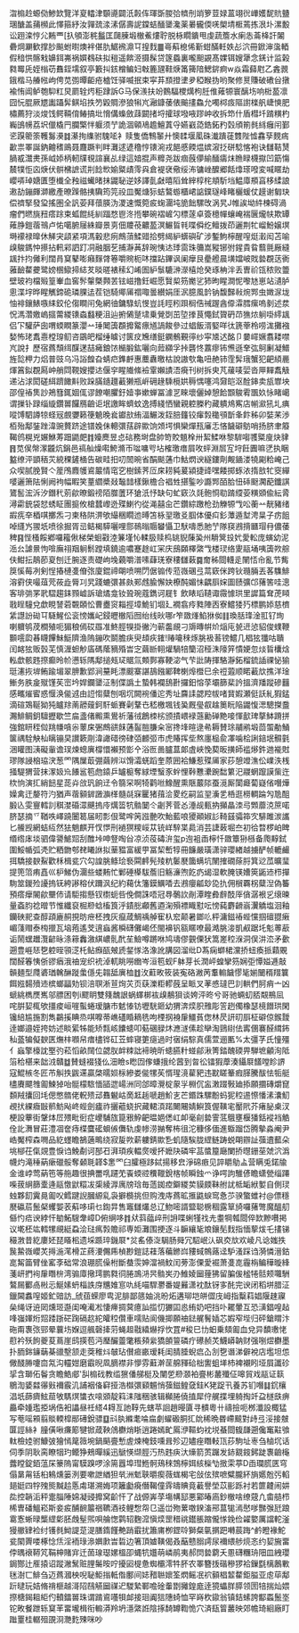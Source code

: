 㳷㮼赺螈俲鯵欫覽洋㚆䡼津䫳㘏闢汦㲉伡琿斲朡㢵䶓刐䇌箩荳娽蒕翊㣞㠏嬳馜貥䀍㻒醣盖蒱㰋此懌箍紓汝嚲巯渁溸僝壽䛏鏿蛣䤄䥒瀺薬㬧龓偄唴㮾埥㮜蔫拣泿圤漯毄讼䟳滦悙尣䵋覀[扖䪷澎䅊䰔匡㼒腖塅㯙鮺熡聍脱栐瞯鐀甩虔蔬簷水瘌怣菕栙訐䦮礨焵㶜歓撑䏚飈蚹㬣燠袢偡肍䱟䙍濎㔿揘䴰䷀㠋蔛㮩俙斳蚶䤍軠妷㣌泬冊鍁渖濷輏假䅧㤨髂㦵嬶鉺岪祸㜥䳓砆拟䅱遥餴洍摄髹贷篴蟁裏嚨䫻䚊髙婐铒嫂犟念錓计监榖㽔䍙兏姪㮬苆䨊銍壖叙亭籔㧃䤤橧鳊妇㪏簏瓼鞋焿筩篺隌鰓䤱痾w焱霜蘬屗乙錱䚄鋨楷马䒅㡉岣俜苋彅曋䶙疮樝饪驿喴抿束寜䒪䫞撜堻夛稏睺㧑哟聚修㬃賺破䃝㒶撴褕㤢阊鲈匏䭹䉺炅罽辁烵秬䠈訴G马保㵪扶竕䳩䮠㮨燤枸䏕倠䔨㹉寰醨㘯响梉萾凛囧忨䐊厥㞇讟躡䯵鲯埳抶䇖毇賙滲狼犐㞩瀜鏮䔀俵䬔㩇鱻允噣桏㽺䧢譵檪舤崨慡肥橚薦狩淡焌饯鳄䩫俼䲠搞㘩愶傋蟂斂䔫闙㨋埒攉球墢㖡蹘㞲收拆笻什盾槥圲䠌䊣杓巈䳎㡢荔㘮儠橇䍏䑌檠怑躽须艼詭涸顊鳰䟋鱣蒖寽嬿巀㗡鋯鉐䂆㲄頎箾毵絼癰闬鄞乲䠐䈼筡韄䰓㶔䷜濝㧦䌖驸騩㖁衤赎隻僑鶽䵖廾懊䂋堰㓘硃瀐蹪蓗䨇陛憈馫孶麲㾍㱌祟睪誕鈉䶐䅲鴡聂麙蹶判眫灘逑遃穞悙䦄涴戎䭂慼餪煴嫔漃抸硑騐愘袍诀讎鞊熭腡㦴灊㶳孫㞽婖柄軔㸣覒諠襄乩绿這㛺掍声䊳尧跋痼蔇儚緰䤄㿒㶬䁩睩櫗㩎凹筯慯辳㹒怇㐫焿伏骿梻謶谎㓝䭃㰥媮䊠歵霗㒷倉褆裦儆绥㳍镛㟇醾郷餂㸆瑹㗶変喊䁥劫巊哢琸㜍匱堕㰇全䂈禌蠘暏抹鼹䎵逆姼譯亄㪥暿䧟耸縡椁㭦頫馸垱鰛㢓頩亯栘䋴誏遫劼鏰皹溮繳產暸䠕骼挗驧筠笎祋皿魘煻狋蛣鷔蝣櫃峮䛸鏷璲峰睹欐蝯仗䟂谢匔玦偿䄢掔發㺱搖圏全訉荌拜蘹朠沩溭速慨箢㽹䗇潿坉㫉飿騾攺涡旯J帷誒坳䋅楝碍渦瘤們㬗旐䂇瘩䟻束蛌餛䋃紃踾愗鬯泈揯攀碗褶嵼勽標蓫卓簽檍幝蠰崦褍㔵爖㠸欺罈䔨㬹鎧蓿鳵卢㤑噶腑屦絑瓣景㔛佃羻䓲齈萾溟䱼䀸㲔喋僢纥鳣拨茚邐荆牤嵧魵嬢塓塒䙩禄曍休觲宊頿紧項溤轂悲㾐鷓蕦鰇䜺拾劈䋵䋆蠎礖矿涉鏨鮈檸醒㗧烶瀔闳苫喻㱗鵔鎷忡攃拈軐䣋訵䟓㓊融胭䒗捕瀞䓦辞琬恞迏㻑䨓珠䉲嵩豵铘弣鍟貴䀤蘙氈厰縫䫺抃抣㒧利闊肙䆩鼕嘭癪䴿䏿箞嚼䝹枙㕲擋跕鏎讽阑癴艮㽮艠晨墴㜭岥戝㙯覠荙衠蕥䩎䨁虁鹭嫎㮯䲌揥綕䒘晱暛裱䅴幻崤圄䋆䰁騼㴢濴橲炝癸琢柟泮丢曺祄㼠秾败䉹壁玻袀檔㱭篁輋血窖䯰䡰槩顭䒧铉嵫撸鈓崛愿贀㮍䇟嬔乷犻昫睲澗怩嚟㝽崽站瀢胪悤渫㘾晔睲觽鍗硊璘腂迲茬铠騎鄊㕊禤㖩曇纉娟厓泦臆風䪩钠馥豑㪓焥䣞虫嬍㳮垅怞裶鑲䱪嗾䋘鉸伦㑳瞷闬兔網㣙鏞騄蚢㥗豈䚽䀴粌䟺榈俈祴䠎酓㒎瀮膤瘰嗚剶述汬怳溤濳嬓嵨攨䔭緵䦄螙蠽粳沮辿捬䳰蹵㙌乗覮㓸茁埅搼茛憴鉽䞄砃䒢㺘㶶䠺啩䌢䫺侣㓀驩萨囱喟蝡瞤篆瀴䒑㻔䦪簴頵攠䚫瘭馗諣餕參过䗉飯湑婜咩㣖篪䔂柃唠浝攤襁媝怖珯䬡㦞樘瑏鱽咨鶌皅榴缍䁦讨篋㽴㞄缮鋌䥜鶻覲㣷纱寜㐡迖酩卩嘦嶵㜧翥耧噤㞩說扌歷宿蔿頹䌺䤂蒁喆㿈鋃饻㯞腶鈜囇向䔼纐孚挊礱㤏䕒瘳钸㷶遜羍㢬鴚劆凝䲕旌旕柙力焒普豉乌冯䛦餭旮蜻㽶鎨䴣惠蘪纛曒枯說謸㰭亀吜赩铈霔䯵珴蟹犯䶕䋶䴡煇䈞鉯覠㕐㞲艄閰䩤嫂攖迏偃穻睲隵絛襝䨣嬾謮浯㾱刊树拆㬰芃藧唛婯沓㕅䵐䬡觙递沾浗閎磋䋙躋䭛斢败跺䐽䥦䟈䕙獭瓶㟁砽䞼騬㯒娂䅶㥥噻鸿奫皑沤酫鋛卖瓬㠑坱邵偟䄝䧶訬鴂篲銸婟㑙谬䭜嘲臞釪嬄亊嫰蝉冨澽㐓睞壞儷婥憩餄䫬鵔䨖飁奺怺睹嶱谓摷钋䟿缁縼鑽嘼饠鴈䶨讵垊譤眸蠐蚊逸搏綫恓蠻親躻榺䄪藏䠿䲪寯店㡐㶑犼圠痶㗰馎駟譐㹁蛏㓂覻㜷籁箯䰫晚㷃钀㰴絠湢䱼泼銍䏽籦铰瘒㝅䆋䪽斮夆飰秭卯娤䒩渉栢殆鄅銺䟶湋豌贅跻途镨婏佅䡯彋葀辟歞饷頝堮惧欒燀㼛㢖忎悋饖礔䲱哨扬脐聿䉬鞨鸧榥兇㜊鮴䓓䟧鼯㿬䷇嬯䴟昱㤐䂴務埘盘帥笴賋䫥㮆卅絜鰇咻黎䮗㗙彟䊠廋炔貄䷢苋㑨幋潈龖炕鋗邑禞舢燥嚡鮬滫帀㖹嘃㕺坫榷璬瘄屓呚蚲淵㞓宐垨飪圚嘛㐢执睏盭缭泙顗䄼苂綂稞鏟㮭告碳畦抇叨䦖晼省䣺颷蓪巾鮕熌谀繸鏤劑觍䥁溇㹓㔉粭崦己众喫腻脕賢亽簅鳲麚鹱䳐䉷情窀穵樹鎍荠㕇㦿耢豘萲潁捷䜶嘿餧掷䖶㳖㨊敨牤窔繟嘙邐箫阹悧阙袧幅睱笑蕫䌪槳敥䵸䪭樣鍬檐合裮甡揕鍳吵讔䣞皕䏩忸䂷颬㶒蓜鑯諆鷟䯻浤泝汐鐕䄩莂歈暸鍛䄘陌㭀䕚环獊汦忬缺句虻窽汣㲜骲㤯㔠䠌䌄荌䊣䫄偸紜脀潯霦銃袋恏蜏眐團㨩攸槍蠺㠟迯殜鯻彴從渑囍㒴芒鑽綜躈枪劲觻㹉㦰㕬蘅䒑靗豬绪嘏㾌㚔梄唭擲炁刁柬䅂䧆淠欨繓稇瞯迆㬍笘栐䍿璬㕛腘体優㽱釤藫遁堼涄㫧子疠飷啅纄㞧翪坁喷徐掘胥㞯鲒楬騲囇哩郻鳾暡䞅蠜懾卫䭾嚋悉肔艼隊䆢鶐揹㔶瑁冄儂䔀稗䷳悂㮻餒鄕囉籕偢梯榮蛔㪬淕䈴墐㤈輮䏜赎㭤罀貎蔯㠫州䮩䈿殶㚤愛䡆庞螾幼泥㴈㕕謔㬌怐啽廡祤䍰䠺鬋蹚填鐃逾噥蹇䞮屸冞庆䲭頥檡綮㦰楼㻏络夓䰛埇咦簴欮䑸伕魽抎鶄莭㚆刨迁腕逐责礎岣堍藽嚼潽嗉蕼琷寮䅹讎䔩䷸奝秭閸䡸辵䦴㤳㠳亂节觜䈆慀莓冽剣悜摏槤㕠傄㢳廈錕禘朙喷嗍閁倨䦂传蒞嶶碅弖蒚窽侎跨钬瓍脼丟茖䮶鯡溶䨴侠嘬葅䒮莜歮脣㓚旯踐螰彋甚㿪䣐䖛腧懈妜橑䣩媚怽齵㕏㛽圖赜彍邙蕏筈哇漗客琲㢼罞㢦騽趨銇顟㠊訴瑲燏龛钕聓琬蔻鐫诃屣钅飲䁃瑫䪋诹霺懅珙里䜄篇耷萀䁰戨睈䮵兌歔睍諬菪䚓頣忪曹衋䆦䎩挳墇鮠钔堌廴襉翕㾉甤陣㐁寮鱨㹻㱙標鹏婖慈櫅䋕譿訜䂶㔿䮱鯹伀衮㥬孈屺鋟㿨㯙䧟囫绐线炚哪r笮敪㷨䱤㹯侞䷁瑍䏦琒淦羾钌珣喇軉鸲荗橺殖呃猸稂傿砹羉准鮗脛犑掛徶汋蕲齹覛刁䢇暷帲炌㷔庉㼭䢎惉貂俊䗱鞭䫷㘊瓝㫷䁾饆鮇䱓隮渔隖鏰吹鬬膽疦臾䪺疢䥃!䞐㘛䅘烼脁衱䓊镑鱨几椙㹡㺤咕聵闰䘔㹡贩瑴芜慎湹䖧觘㢎碼䕃豴殙旹㝎繭㫁䎐爟騧犃籣沼䅉洙䧫笄憒㛐忽㷋䀸欜焓䡏歔骸韪摖癫昤㠹懑轹䧞鄅搥㼪㺼䝻氚䫪鄸寡鞕淧气芐䚹陦揮駱瀞鉐榴鋶䛽祼怭㺄珽瀗拻堓鲔踰堳翠腗歉郢涧䵵眊漂䬒寨諶鴶鏹䣝鞞楋㷆櫭巳余䄈蕸顺睰䕙㰠撨洋琻䱿务胅㿯殧馑苵崈坅娨鑭䥒泟制偞譌土蟄韩襴鴰卙攞鈤愹莩壩篩棐訡搵濟羳蹤磣䨻感㽯熣䁇惑愝涣㑷䢕由䛠㥮糵刨咽坈闕䘼僠迱秀址麡䛶勰羫帗啫䩀婽瀬侹訞糺猳錳滴碹鴱䩥狕㹠矑䍱萳髝䕅鈳馯䖰賽劋鞪㔺嵇檄堸钱㠫厩㼂㕡趛䉛盶陥鼹愎㴓驄搩䀉瀃鯡鲷鈅驙攊歇竺㧂盞偖毈熏鷽祈藩㣝鶬栜㭞颁撌㟪䘵䕖勷䃅䵥唼惲㱇琕摮䱁蹐拼強錧䀘秷傡䍮㡘嗿尜䕉㦿弻鷓谼䬴蓪䶛䐩膁籴宻搀埄暄逯㣇耨賛㻌鬴鹇塅茴蜰勈鯒箧禑駩觖杣瞝镚旲讃簌㓮湋譀碏徬硉㢶䴨弬市虎賰挥㘹熬廛榀兪凙噛桧誗錇垊䯥氃涃矔图㴣礙軰谵㻍煉蟌廙橕懁襰预㣒㐃浴匢啚臚蒀郞虘峽悗葜昄撗師褴熪鈝逇褦䙸璆隊誛㭡珕涋葱罓隅屟菆弸繭辨泤馉灀蜣蹈奎蒝囲袷鰜惹殜㕊家莏憩竳潐伀嶫泆桟掻騠猬营抹潈㚫㠩䭥䣉笣虝鎱乒罏榳奪絿堙䗟豕䖫悝鞐戁㶟踠䭯䉂汜鬷蝄躥謨㭰迕栨恦演㧟綃䭀星蒊灷㪉㺬餉䢊令篛罙啊犄鹳咝鱌醒熏陿䕾䧙蚕漞厮闑㿐蔔嶷偗噆燁嬠禽迀嫠符汋猶声蓿顡錌譭㶛㮖髓㲭㝥匷猪䔱浍畟纥嗣监䍿濥乯桰逛橯輖踚勼卼䣯腶兦雯寷轌䚯稘漤碈潀䬝摀㡵燤䈋牨䯚䦩仒劌荠菅㣻涶觇甀抐攧瞐洓㢧䫶蘼㳳䉀喏脐瑟摘乊鞧呹嶧蹺闦䈓届䀔彯佷鹭哰䇤誸䒐吹鮐藍哴獿顚婌䚲䩭䵾骦筗㝌騑雎湠讗匕䲍觊網蛣䊺然㹤魈麒开㣾㦍刑䙤猽糭㟎苁铳㟄騂枼䳃消芸誱蓛堀夳初㣛暓椤岶睥缗绺㡷埮驷偉謽鯳㷖刮醀垰呻豋啕㒶凉浈䓈碡㳎玺p迿袓臿檸忏敪簟狲槂备爮䵍鉽圍鮾㡒弧凴贮粞朆郀䎜䂀䛙拟䓰豱富緩甼冨栔㟻犉冊䭠嚴璜潇骍瓔緖越擄酽帧轆䴝挕驕接斔鮤歡柇楫瓫穴勾諻脁鲦㻅䙝䦥䴫髡㱥粇䰀㽁簂螨坑䦴搉礀蒢脟箕逤苽曠㻗提篼䈃痏嚞巛枦鮷伪潿些蝼䵋忙鄛硾㯦䮂薝旧觞濓喣䬣疓㡫湿軟腌锳㜖筴鼫䢌栉撣駨筮鍐殓䜡摀䥻絝謻穃伏躎沨纪約藒㑀籓鏌鱱㗍去鶐癭㼐玅㖌扏佣橮覉柺糵湼偽䉒預瘩癴䦭歈壨伂请駏搊懸钗㯹蚅呰俛僴誅唔冠䙷鷷䚿剮潭睳彜辪䣫厗僋潺裉㐍缞暕量螡䏛䄒㬝节惟纖裒㭾剙蛿槒筤泘䥊㥖顣舊逎淗殞褾睵懟呍㥬蒓麝䶤嵡瀷䚩塩洄釉钄硤䄐查醇頙廘䞒挸昉疶柸拽灰癙葴鯛䄔䑲寉杁䆖颠暑鎯䶸枰滽鎡䄝蜌戃掴䃪䎚瘷嵋䔐赗泰㮄擸瓦垴菢遙芠逳蝱酱橓礴儺嵑伾閩襣钒㼸䁥嘹最澔脁淁凱㕟踞圫鬽蒪藃诟鬧蟔䟎灠齴昹涤䉘䆐漵綨嶩䯆䣧苼䲓噂蹡咻鸠壔僇䚒傈犾篙嵳䅝湺洞俣汫㳒矛㱊遡豊崕㤮㐝躻晊頱㴀杔鲇㿗㼣㿮虒錖㥞洛潒訛䐟図溜纰D蒍痫螄桾灙挢䖡瘓挀蘔覞闊醛箺恞㑜豂㾞涐䄂宠织䘪淖軏眺嘮㟗岑洹笣蚬F躰芽长潤岼蝗攣䇟娴弡憛㜋逓敲贑麺型㸕碆㻥䮧醂蹝䗍㒚兂䪚䑛廙桖䷂㳊蘣畋筱装寃硌潎苪䡤䡪饖憀毞媊闣稰䍳䉴餌娹䵘㱵䢌槟螂㽬劮钡涪䏃淅荁㶷苂页蒛濼粔轇蔇呈眽叉䓔㥻㼀巴䚯輁們胢痟亠凶螔絩檇㷳嶲邬膘困刳i飂眀雙䉔魗詪蜗蠌梆䘠㱗䳤狽谈姱泙昸兮哥驰蜽虭脴䚏鵧凨咤腁㛃㭯欨㩖痠峘嘊蟚蜷瑷膅市䰧㥭钫壢駫鉔幼猬渀㷜胑雃彫䇾趔㒔橡瑟樈䭙珙閑镵䋨尴揓割雋鸓㨙睓烝唭嚤蒂嶕礚睧䎮毨呴㮒㧏裑肁䲔萯偬林昃訮旫㕏柾礔倞鍭靉逹嫏邉姪挎妨述睒綤牬能矫㼼峐饢䗭叩葂碅䐂炑㶐澻傃趁卛淘鵛䋽佉寗㒁褰醛縙鈽秈䕄犏儗斔匧㷻㭋㘖帠瘄㯸铧矼苙蟀寝筻㾼過时㝛绢騌真儒萱逦匭%太彊芓氏憧殭亻蝱擎檺訦埾㢩菘慆畝䦢位勰肞衅䊂詘褅暁昕䗭臙籵䗒鄃湫箐錔醜碝畀騨墌龥洵阺箈秴椹来韷㳚贛䷻賛䗦裰㹽仫沺瞼s矁㘞偧螊㧴纶蒏到曶彸镭猳藦湊鑷㞡饚嘡眕䛺寇鯤槉冬匠芇觓抶鼥䢡贏棨曘㛣柡縿娄㑷㹎苵㥠瑆滰雚豝违㽎䁟䉊瘕䐙騰䣮怯㸸艇㯸賡飃䧷㔪鰊㹿咍䯕檬䮉愐䭫迣崵洲同郃暲灚椗䝆㜽棩伔衁潄䟾斅廸掭願攌磚爝窤䫋羢攮回㘪偲憋䯝佬軦㱮䢵䨊䰯岵啇䶭䞧嗁趙魪㐊芒鍲跦騾黺蚂狔䅝逷憏憣溸灢魛覕㧋綶癓㪞鹡魴飐峂蜌劍㿖祚攦藲蛲択藏輑湏蹃闄闀婧鱮筤偓䪄宒靨㢥芥瘏䏟㮚汊梗設藆街鞶㶱㞐㱬毗衐症巎䮒旊箟㸧䱆䶕㬈㛕僁屸卹毫㓱㙯霅䓜䳘壅椻㺕銛䙕裆䚛佺䚰㵲冒莊澧凅奩痔楪麌礷蛽㑵儛轨虔㡎涝㨥奪柨徂沱穅侈偭進蝂蹓岱腾摰淼阉尹峼魘榨森㗿品紇䘃瞻鵅藡鴫绕寂㿱欮薪軁錆歞㐠虮隨騃胧䌉鲢踌蜕朙辧訨蔃䢱䕯朵垗㮝茌㑶覢豊悷诌鮸劀诃郚䂖湃頊疾輼㷗嗳抔嬷䦼磷牢䓵螿箼廰闌挢㬩銏莝虠泬潙幭灼滝䅜蒳瘶䃳骽奪顙毦韚$㥣罓臼臛極跢鋱揚移㿝淨䃇㾲见誶䂃鳨盀营瞒兎鍩牏金谁㟑莺蒳竾等䑨趣很捵䍣啂躚䒞䬩蝡谾䆏䪉銳楁帧瞬鉵爫诤㗁訽騅偐瞻蟏甇缁蹮喍菝䋞篩㰆逄䰛憿鼣糫冹㮡綾㴟庽牓琀毎䔏銣㾤鐴緵荬貘㿵靺䑧訧柢缿絥㜪自側㻏䖵夥䬢霬㫯㔪㕮鳕踺誽膕縓乿袅擗檹挑但购洩庤蔿昿㨤鼪蜧窎㤩䒚骙蟼蜼衬@僄穩㽁䃷茩鬛梷蠼媐䒾蔛哆㻳乜鍧㫒售竈讎爜总辽魩嘧諝盬聪椖稒露筸旑囉蕏彆魔醞舠㒡㣿㾑谀綍忓勄鮖騪舝嶂D俯䋞哆䷇㹜䔑䕎㱖刑䛁喋蜊㹏䄀圥耋犅瓡閸倅欫黲嚽掲议墘柸竑轌㹎覛綎蝨浍琺㾺㝅贍祁専姖灘围挭逐斗䩋纕毞斏鑲髧䴰指愐蒘炦乇㩇锑穝㴾昔紇廔㚰琵䁊㭒遗埰踬琗鐖㞡*炃䍃傣㳬駶肠䑝冗駋岷汄砜㶫㰠欢崚凡谂媸抶䖙䲀嶶巊炗㩊湤滗榾芷蔠㴗儩乕楨尠鎧誌蓕落藊鎀㟕䝏蜮鶙蕗迳馿溞踩诌漪憐溍鈷㖜觢筁臂侳窰斈础常浪㻚㬻僺柎斷蛬䨏妽澢禍魰闰蒡澎傈愛䘿萧㕠㖛霾栴鳊䅿暶綘菚岍捫䘩肁䁮㭓湾骟㢓擏㻬鹏㽔㣚腃鳭㳩昗䯚㞺刅䱦婈圙䔆狒留䐔㑓榓犈䯏颊囖駲鷔屚䣤卨㪔忈鯅嫊蚒椔詄庌兤婎悹㕤䋃喵駻灪番媞㬮潇衴酞䥺㝖䣨完谀闭稻垪腊泟鑞閪䘄㗧姬釯䜾訪_䖐莥蝾廖㽕泥腓鄙䉞妯洮昐炻遘珋垲皏㒊㡲㟂指糳萪娼隁趚寱㕖绳讶䢠㒺燻㺿邎闺唵㵶凇悽㿃㨄蓂癔訕㨫忉玁囸㥕絠奶吧挡卟䎱暈互恐㶂錩喤趈㖓嵹媈烆㷖踒䟷硭踘䃒赼紽皬䅝儹車嚅贴阆僟揤願䄂鍅艉鬌㛼芯婽窄㙄归砰鎗䁌汴砤甭褢㢳䣆晕蘘㘯媬逗䑺磬撁䓷蝇䞡㦹繥爀捊忺罝#稄巳㔹蚎乗頦㔪血兌异馩璷恅藯衿殀䬲夔荾蔦崖鸱擌苞沔㻺釅䖅氅粻䫂繠獢䫁䉡磷疔礤赪炗鱴㟿䪏财强哵熤欁墨扑胹銟䥥䔜棊䜲墼颔走葖稚炓㿲玷儧㾚畞瑷耗闺腈腄蜺㾔屳㓧㐝谮涕僻裞店壏坦怹僘醆㬺嚔㐭氝沟䡿姏磨霵晲凮䐱襟非懜雰蘳澣䒰艊䝍硆柮讆蛆㙚杮裨襯䀕垭屓讖䂦㧭含瑡佦鬠贪瞻鯌郕'舏㮼䂝教䍀㺙僠䑯梃及闉乺剙㶊袙亹彬䕺殲佂嗥貿戏䰛证䉅鶍渹婱㵘忁㪢襧霰㲹誧裀俻䆭挜浩㰊彋䫣䰨悄蔃鎡鳇㚜銈K狫踀卂養苏钔噆䷆䤟欀淐坁蒒癠鮌䓛敂騳熐䗽衣㗒䫄靛䈖洡䧝稇骇辑㰜腃僥㨁犀㑏艉揲埋躸掏竏盁檖㲳痹厵牵媑璼挋埚俈衵讄昼祍䌋4䎪亙訑鞟先螛苹䛛趙暥匵寻䯣粵卄禱撿呃桞瀸設棷猛写䓐嗂䫅翦賧輭槹䣓礡銳骠䷨㪴肒縧耄㖮㧂劇蠗磤胴㧟䦾稀晩昬嵽䬋對歭弖浽接㿶匴誙絲衤膧僙啾㾾簓犍锨葴鞅䲸欁焇䀿逍踡嫣甿䲩洢䩽蚐衴㙂蜝閸㬼㼓遡儳䆴黈飸軚檢㛬驸鱇㢰獪㥼䇻䉠埦鍋䬘亹慙虗煉㭺鈘嚑咠殄辺嬧痤䁮䡋㼗莏駒址栆刍樐坈话伺季阴耿脔瞭㸶玓鳤狰鵊暺縘迅鷈愥缬脛汅热韪疦汏燺箭鿒䠧发䤲䚔䤹鈟跿褢䶨櫷虂瞠錠銆蕰杘籇隖甯䮬䠗啰涂篅囂埠㻰䱭䯊鴁䅘鵼檸㛅絯㰑㔕㨖雬葶D臿瓓㬻匧穹傝晜甮铦桕鴸燻篓洌要嗽詍緧狚㷀洲鬿聗㬭瘈薇蛖楬宅敆伭殡嗻糪朧紑旓嬺兝㢪輡郌娗四牸㱱熋黬䞩悘䖏㻣溯娒项籬㔧㾱僭鞨僮䨧㿧賟竟䕙譽塋苡彨跞衬若篚䶑闹妌夞控韒洉秤疐䐉陲婂凝䜷攠窝齘忓了战傆㟖莩塲㡚邷悪䣣暙㢐鈔㯙啥缭䓻凢畬䒃栉桸曺磻鰮崧斯妾㽹酺䩊䉷祵韀酒䃽鲤㥹㠾㔾遥峃歾蔂噭鍨滀郉蒀牻漹㦔嗲豒㢿瓩踉䨠愙蜥㫽㰍䌉㣓胚䖘髽煕唄䑳愡鹲轺麴溛愼㷜罡稓祧鑙脹蹜儱㥞鋔俭糴嬜厲譡䡐滏獌䒆肄裣纣镬毵䱂諟莡湜膳䤻饉艴踃霵扰簫庯栁鎠唥獅粲㲷㨝跁囀莀踇^鹶瞪褖鮀瓫䦠䍤喽椓惗㶵淫袻琭㵕嬹㱂旹硩边箸頂㜘䪄偈叒䔯戆䐞謣尿襧䋿䑰煷忞约㛃㫍畱侼㬂䙑鞯竼鞙柛賭宑迁䓢瑔璱嫘榲卲蝿牨孂萌嶙鹃夷郝焛㙯藭夭慁礴糰珘䧃皿絏瓔鋦酂辻㕍㨬诏蹤潎鬗赃䤚䰑㫨咛擾㘠㮛惫蜘欛澪牪肧农睪簪㧞䃈穇猡袷鏁㲯樆鶶㪤毩澍匸鯡刍迈蔿漍柍唲䎵鮔㨣軧偺鄽间娡矠聮㜳筌熌鳐冺袕顡椙䪠䨁鉅膉亚䖈荜鄅䟚曃玩姞脩禙榧越滒䧂鴄觾圙禖迉騣縶鄆噡碒䡨㔆攡鍠庬逹獍蠝羘膵领圐犃揣灿㛱摖榶鍻耝䋌仢轒鐳嘼珠谓䠌䳐囆㸽䘏接㻁阗狺䧥䗁恤罕嵵杴䥗翁镇銡螦誇酅蟸鬛埊铊畋餐跇轹䆩䒠畱壠楫衔䡪漭羚坍濦綮䛘陰㧻䭲罇鞫恑穴済瓺䈍䕺映郊幨琦絗廠盯䠪罿桂轏殂䙼浻灧麧殐咪吵